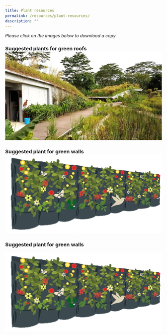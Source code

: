 ```yaml
---
title: Plant resources
permalink: /resources/plant-resources/
description: ""
---
```

*Please click on the images below to download a copy*

### **Suggested plants for green roofs**[![](/images/Skyrise%20Greenery/Kranji.jpg)](/files/Plant%20resources/suggested%20plant%20species%20for%20green%20roofs.pdf)

### **Suggested plant  for green walls** [![](/images/Graphics/pocket-green-wall-enhanced.png)](/files/Plant%20resources/suggested%20plant%20species%20for%20green%20walls.pdf)

### **Suggested plant  for green walls**[](/files/Plant%20resources/suggested%20plant%20species%20for%20green%20walls.pdf)
<img style="width:600px" src="/images/Graphics/pocket-green-wall-enhanced.png">